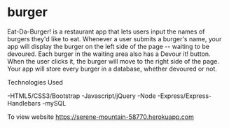 # burger

Eat-Da-Burger! is a restaurant app that lets users input the names of burgers they'd like to eat.
Whenever a user submits a burger's name, your app will display the burger on the left side of the page -- waiting to be devoured.
Each burger in the waiting area also has a Devour it! button. When the user clicks it, the burger will move to the right side of the page.
Your app will store every burger in a database, whether devoured or not.

Technologies Used

-HTML5/CSS3/Bootstrap
-Javascript/jQuery
-Node
-Express/Express-Handlebars
-mySQL

To view website https://serene-mountain-58770.herokuapp.com
